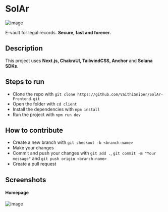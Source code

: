 # SolAr 
![image](https://github.com/VaithiSniper/sui-place/assets/58522375/ef4d598a-e7be-4256-8f90-d7f8f7f62333)

E-vault for legal records. **Secure, fast and forever.**

## Description
This project uses **Next.js, ChakraUI, TailwindCSS, Anchor** and **Solana SDKs**.

## Steps to run
- Clone the repo with `git clone https://github.com/VaithiSniper/SolAr-Frontend.git`
- Open the folder with `cd client`
- Install the dependencies with `npm install`
- Run the project with `npm run dev`

## How to contribute
- Create a new branch with `git checkout -b <branch-name>`
- Make your changes
- Commit and push your changes with `git add .`, `git commit -m "Your message"` and `git push origin <branch-name>`
- Create a pull request

## Screenshots
#### Homepage
![image](https://github.com/VaithiSniper/sui-place/assets/58522375/9ba57156-757b-46c5-9b42-8c8e95cea217)
